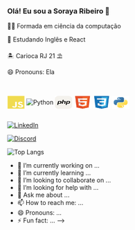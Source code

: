 ### Olá! Eu sou a Soraya Ribeiro 👋

👩‍🎓 Formada em ciência da computação

🌱 Estudando Inglês e React

🏝 Carioca RJ 21 ⛱

😄 Pronouns: Ela


##  
<div style="display: inline_block"><br>
  <img align="center" alt="Js" height="30" width="40" src="https://raw.githubusercontent.com/devicons/devicon/master/icons/javascript/javascript-plain.svg">
  <img align="center" alt="Python" height="30" width="40" src="https://raw.githubusercontent.com/devicons/devicon/master/icons/reactn/react-original.svg">  
  <img align="center" alt="PHP" height="30" width="40" src="https://raw.githubusercontent.com/tandpfun/skill-icons/59059d9d1a2c092696dc66e00931cc1181a4ce1f/icons/PHP-Light.svg">
  <img align="center" alt="HTML" height="30" width="40" src="https://raw.githubusercontent.com/devicons/devicon/master/icons/html5/html5-original.svg">
  <img align="center" alt="CSS" height="30" width="40" src="https://raw.githubusercontent.com/devicons/devicon/master/icons/css3/css3-original.svg">
  <img align="center" alt="Python" height="30" width="40" src="https://raw.githubusercontent.com/devicons/devicon/master/icons/python/python-original.svg">   
</div>

##
  
<div style="display: inline_block"> 

  
   	
  [![LinkedIn](https://img.shields.io/badge/LinkedIn-000?style=for-the-badge&logo=linkedin&logoColor=0E76A8)](https://www.linkedin.com/in/sorayaalr/)


  [![Discord](https://img.shields.io/badge/Discord-000?style=for-the-badge&logo=discord)](https://www.discord.com/in/spellzim)
  

    
 </div>


![Top Langs](https://github-readme-stats-git-masterrstaa-rickstaa.vercel.app/api/top-langs/?username=sorayaalr&layout=compact&bg_color=000&border_color=30A3DC&title_color=E94D5F&text_color=FFF&hide_title=true&hide=stars)

- 🔭 I’m currently working on ...
- 🌱 I’m currently learning ...
- 👯 I’m looking to collaborate on ...
- 🤔 I’m looking for help with ...
- 💬 Ask me about ...
- 📫 How to reach me: ...
- 😄 Pronouns: ...
- ⚡ Fun fact: ...
-->
